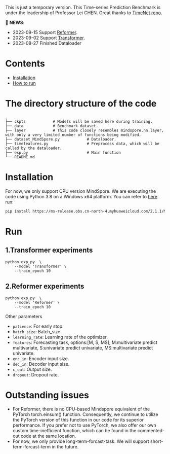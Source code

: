 This is just a temporary version. This Time-series Prediction Benchmark is under the leadership of Professor Lei CHEN.
Great thanks to [TimeNet repo](https://github.com/thuml/Time-Series-Library/tree/main).

🎉 **NEWS**: 
- 2023-09-15 Support [Reformer](https://github.com/thuml/Time-Series-Library/blob/main/models/Transformer.py).
- 2023-09-02 Support [Transformer](https://github.com/thuml/Time-Series-Library/blob/main/models/Reformer.py).
- 2023-08-27 Finished Dataloader




# Contents
- [Installation](#Installation)
- [How to run](#Run)

# The directory structure of the code
```shell
.
├── ckpts            # Models will be saved here during training.
├── data             # Benchmark dataset.
├── layer            # This code closely resembles mindspore.nn.layer, with only a very limited number of functions being modified.             		
├── dataset_MindSpore.py            # Dataloader.
├── timefeatures.py                 # Preprocess data, which will be called by the dataloader.
├── exp.py                          # Main function 
└── README.md
```

# Installation
For now, we only support CPU version MindSpore. We are executing the code using Python 3.8 on a Windows x64 platform. You can refer to [here](https://www.mindspore.cn/install). run:
```bash
pip install https://ms-release.obs.cn-north-4.myhuaweicloud.com/2.1.1/MindSpore/cpu/x86_64/mindspore-2.1.1-cp38-cp38-win_amd64.whl --trusted-host ms-release.obs.cn-north-4.myhuaweicloud.com -i https://pypi.tuna.tsinghua.edu.cn/simple
```

# Run
## 1.Transformer experiments
```shell
python exp.py  \
    --model 'Transformer' \
    --train_epoch 10
```

## 2.Reformer experiments
```shell
python exp.py  \
    --model 'Reformer' \
    --train_epoch 10
```

Other parameters
- ``patience``: For early stop.
- ``batch_size``: Batch_size.
- ``learning_rate``: Learning rate of the optimizer.
- ``features``: Forecasting task, options:[M, S, MS]; M:multivariate predict multivariate, S:univariate predict univariate, MS:multivariate predict univariate.
- ``enc_in``: Encoder input size.
- ``dec_in``: Decoder input size.
- ``c_out``: Output size.
- ``dropout``: Dropout rate.

# Outstanding issues
- For Reformer, there is no CPU-based Mindspore equivalent of the PyTorch torch.einsum() function. Consequently, we continue to utilize the PyTorch version of this function in our code for its superior performance. If you prefer not to use PyTorch, we also offer our own custom time-inefficient function, which can be found in the commented-out code at the same location.
- For now, we only provide long-term-forcast-task. We will support short-term-forcast-term in the future.
